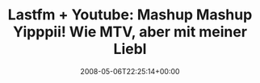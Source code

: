 ---
retweeted: false
source: <a href="http://twitter.com" rel="nofollow">Twitter Web Client</a>
entities:
  hashtags: []
  symbols: []
  user_mentions: []
  urls: []
display_text_range:
- '0'
- '107'
favorite_count: '0'
id_str: '805047808'
truncated: false
retweet_count: '0'
id: '805047808'
created_at: Tue May 06 22:25:14 +0000 2008
favorited: false
full_text: 'Lastfm + Youtube: Mashup Mashup Yipppii! Wie MTV, aber mit meiner Lieblingsmusik:
  http://tinyurl.com/5e6gzl'
lang: de
tags:
- pesos/twitter
date: '2008-05-06T22:25:14+00:00'
src: https://twitter.com/bascht/status/805047808
original_url: https://twitter.com/bascht/status/805047808
type: twitter_tweet
text: 'Lastfm + Youtube: Mashup Mashup Yipppii! Wie MTV, aber mit meiner Lieblingsmusik:
  http://tinyurl.com/5e6gzl'
title: 'Lastfm + Youtube: Mashup Mashup Yipppii! Wie MTV, aber mit meiner Liebl'

---